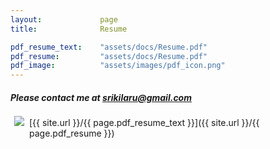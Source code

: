 ```yaml
---
layout:             page
title:              Resume

pdf_resume_text:    "assets/docs/Resume.pdf"
pdf_resume:         "assets/docs/Resume.pdf"
pdf_image:          "assets/images/pdf_icon.png"
---
```



##### Please contact me at srikilaru@gmail.com 

<img src="{{ site.url }}/{{ page.pdf_image }}" style="float: left; padding: 2px 2px 2px 2px; margin: -4px 6px 4px 4px">
[{{ site.url }}/{{ page.pdf_resume_text }}]({{ site.url }}/{{ page.pdf_resume }})


